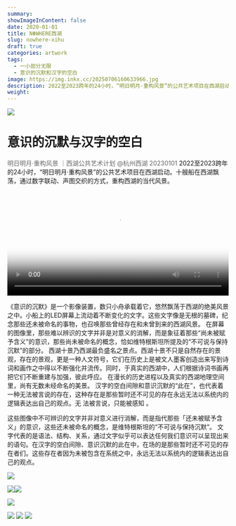 ```yaml
---
summary:
showImageInContent: false
date: 2020-01-01
title: NΦWHERE西湖
slug: nowhere-xihu
draft: true
categories: artwork
tags:
  - 一小部分无限
  - 意识的沉默和汉字的空白
image: https://img.inkx.cc/20250706160633966.jpg
description: 2022至2023跨年的24小时，“明日明月·重构风景”的公共艺术项目在西湖启动。十艘船在西湖飘荡，通过数字联动、声图交织的方式，重构西湖的当代风景。
weight:
---
```


![](https://img.inkx.cc/20250706160633966.jpg)
# 意识的沉默与汉字的空白
<font color="#696969">明日明月·重构风景 ｜西湖公共艺术计划  @杭州西湖 20230101 </font>
2022至2023跨年的24小时，“明日明月·重构风景”的公共艺术项目在西湖启动。十艘船在西湖飘荡，通过数字联动、声图交织的方式，重构西湖的当代风景。
<video controls width="100%" poster="https://img.inkx.cc/20250706160334621.jpeg">
  <source src="[https://img.inkx.cc/20250705214104011.mp4](https://img.inkx.cc/20230101%E6%84%8F%E8%AF%86%E7%9A%84%E6%B2%89%E9%BB%98-%E9%87%8D%E6%9E%84%E9%A3%8E%E6%99%AF-%E7%8E%B0%E5%9C%BA%E6%8B%8D%E6%91%84720p.mov)" type="video/mp4">
  您的浏览器不支持 video 标签。
</video>

《意识的沉默》是⼀个影像装置，数只⼩⾈承载着它，悠然飘荡于西湖的绝美风景之中。⼩船上的LED屏幕上流动着不断变化的⽂字。这些⽂字像是⽆根的墓碑，纪念那些还未被命名的事物，也召唤那些曾经存在和未曾到来的西湖风景。
在屏幕的图像⾥，那些难以辨识的⽂字并⾮是对意义的消解，⽽是象征着那些“尚未被赋予含义”的意识，那些尚未被命名的概念，恰如维特根斯坦所提及的“不可说与保持沉默”的部分。
西湖⼗景乃西湖最负盛名之景点。西湖⼗景不只是⾃然存在的景观，存在的景观，更是⼀种⼈⽂符号，它们在历史上是被⽂⼈墨客创造出来写到诗词和画作之中得以不断强化并流传。同时，于真实的西湖中，⼈们根据诗词书画再把它们不断重建与加强，彼此呼应。
在漫长的历史进程以及真实的西湖地理空间⾥，尚有⽆数未经命名的美景。
汉字的空⽩间隙和意识沉默的“此在”，也代表着⼀种⽆法被⾔说的存在，这种存在是那些暂时还不可见的存在永远⽆法以系统内的逻辑表达出⾃⼰的观点。⽆ 法被⾔说，只能被感知 。

这些图像中不可辨识的文字并非对意义进行消解，而是指代那些「还未被赋予含义」的意识，这些还未被命名的概念，是维特根斯坦的“不可说与保持沉默”。
文字代表的是语法、结构、关系，通过文字似乎可以表达任何我们意识可以呈现出来的语句。在汉字的空白间隙、意识沉默的此在中，在场的是那些暂时还不可见的存在者们。这些存在者因为未被包含在系统之中，永远无法以系统内的逻辑表达出自己的观点。

![](https://img.inkx.cc/20250706160814312.jpeg)


![](https://img.inkx.cc/20250706160334621.jpeg)![](https://img.inkx.cc/20250706160846391.jpeg)

![](https://img.inkx.cc/20250706160926131.jpeg)

![](https://img.inkx.cc/20250706160926132.jpeg)
![](https://img.inkx.cc/20250706161003122.jpeg)
![](https://img.inkx.cc/20250706161036266.jpeg)
